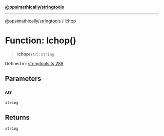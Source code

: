 [**@opsimathically/stringtools**](../README.md)

***

[@opsimathically/stringtools](../README.md) / lchop

# Function: lchop()

> **lchop**(`str`): `string`

Defined in: [stringtools.ts:289](https://github.com/opsimathically/stringtools/blob/faa17bac9cdf684aed1d7d7ffad0c9409cb58c8c/src/stringtools.ts#L289)

## Parameters

### str

`string`

## Returns

`string`

